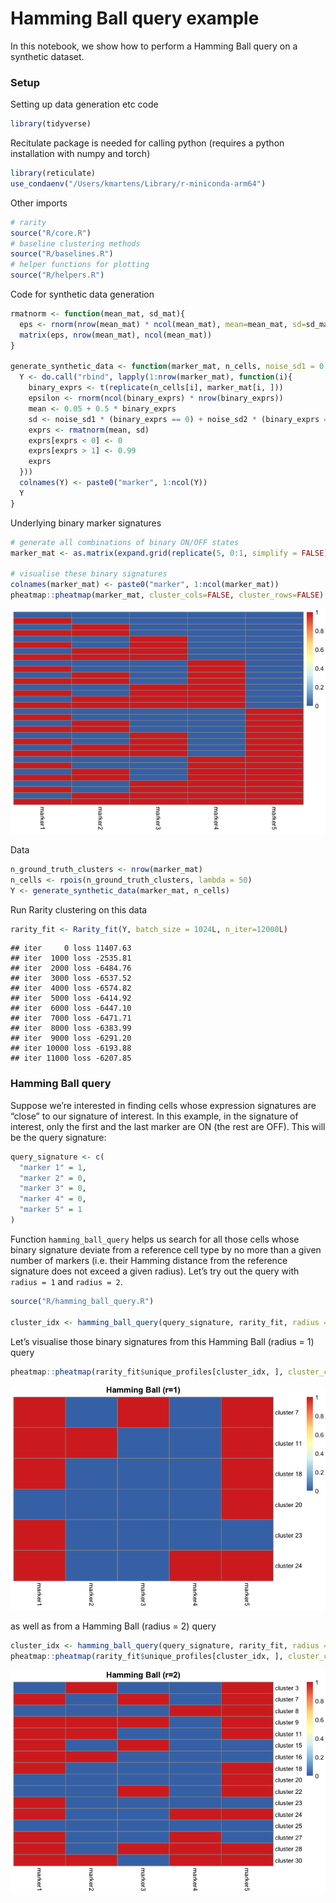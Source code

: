 Hamming Ball query example
================

In this notebook, we show how to perform a Hamming Ball query on a
synthetic dataset.

### Setup

Setting up data generation etc code

``` r
library(tidyverse)
```

Recitulate package is needed for calling python (requires a python
installation with numpy and torch)

``` r
library(reticulate)
use_condaenv("/Users/kmartens/Library/r-miniconda-arm64")
```

Other imports

``` r
# rarity
source("R/core.R")
# baseline clustering methods
source("R/baselines.R")
# helper functions for plotting
source("R/helpers.R")
```

Code for synthetic data generation

``` r
rmatnorm <- function(mean_mat, sd_mat){
  eps <- rnorm(nrow(mean_mat) * ncol(mean_mat), mean=mean_mat, sd=sd_mat)
  matrix(eps, nrow(mean_mat), ncol(mean_mat))
}

generate_synthetic_data <- function(marker_mat, n_cells, noise_sd1 = 0.03, noise_sd2 = 0.18){
  Y <- do.call("rbind", lapply(1:nrow(marker_mat), function(i){
    binary_exprs <- t(replicate(n_cells[i], marker_mat[i, ]))
    epsilon <- rnorm(ncol(binary_exprs) * nrow(binary_exprs))
    mean <- 0.05 + 0.5 * binary_exprs
    sd <- noise_sd1 * (binary_exprs == 0) + noise_sd2 * (binary_exprs == 1)
    exprs <- rmatnorm(mean, sd)
    exprs[exprs < 0] <- 0
    exprs[exprs > 1] <- 0.99
    exprs
  }))
  colnames(Y) <- paste0("marker", 1:ncol(Y))
  Y
}
```

Underlying binary marker signatures

``` r
# generate all combinations of binary ON/OFF states
marker_mat <- as.matrix(expand.grid(replicate(5, 0:1, simplify = FALSE)))

# visualise these binary signatures
colnames(marker_mat) <- paste0("marker", 1:ncol(marker_mat))
pheatmap::pheatmap(marker_mat, cluster_cols=FALSE, cluster_rows=FALSE)
```

![](example_hamming_ball_query_files/figure-gfm/unnamed-chunk-5-1.png)<!-- -->

Data

``` r
n_ground_truth_clusters <- nrow(marker_mat)
n_cells <- rpois(n_ground_truth_clusters, lambda = 50)
Y <- generate_synthetic_data(marker_mat, n_cells)
```

Run Rarity clustering on this data

``` r
rarity_fit <- Rarity_fit(Y, batch_size = 1024L, n_iter=12000L)
```

    ## iter     0 loss 11407.63
    ## iter  1000 loss -2535.81
    ## iter  2000 loss -6484.76
    ## iter  3000 loss -6537.52
    ## iter  4000 loss -6574.82
    ## iter  5000 loss -6414.92
    ## iter  6000 loss -6447.10
    ## iter  7000 loss -6471.71
    ## iter  8000 loss -6383.99
    ## iter  9000 loss -6291.20
    ## iter 10000 loss -6193.88
    ## iter 11000 loss -6207.85

### Hamming Ball query

Suppose we’re interested in finding cells whose expression signatures
are “close” to our signature of interest. In this example, in the
signature of interest, only the first and the last marker are ON (the
rest are OFF). This will be the query signature:

``` r
query_signature <- c(
  "marker 1" = 1, 
  "marker 2" = 0, 
  "marker 3" = 0,
  "marker 4" = 0,
  "marker 5" = 1
)
```

Function `hamming_ball_query` helps us search for all those cells whose
binary signature deviate from a reference cell type by no more than a
given number of markers (i.e. their Hamming distance from the reference
signature does not exceed a given radius). Let’s try out the query with
`radius = 1` and `radius = 2`.

``` r
source("R/hamming_ball_query.R")

cluster_idx <- hamming_ball_query(query_signature, rarity_fit, radius = 1)
```

Let’s visualise those binary signatures from this Hamming Ball (radius
= 1) query

``` r
pheatmap::pheatmap(rarity_fit$unique_profiles[cluster_idx, ], cluster_cols=FALSE, cluster_rows=FALSE, main="Hamming Ball (r=1)")
```

![](example_hamming_ball_query_files/figure-gfm/unnamed-chunk-10-1.png)<!-- -->

as well as from a Hamming Ball (radius = 2) query

``` r
cluster_idx <- hamming_ball_query(query_signature, rarity_fit, radius = 2)
pheatmap::pheatmap(rarity_fit$unique_profiles[cluster_idx, ], cluster_cols=FALSE, cluster_rows=FALSE, main="Hamming Ball (r=2)")
```

![](example_hamming_ball_query_files/figure-gfm/unnamed-chunk-11-1.png)<!-- -->
